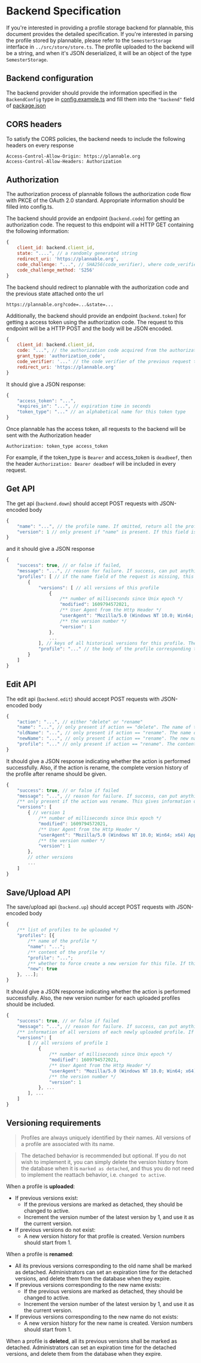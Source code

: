 # Backend Specification

If you're interested in providing a profile storage backend for plannable, this document provides the detailed specification. If you're interested in parsing the profile stored by plannable, please refer to the `SemesterStorage` interface in `../src/store/store.ts`. The profile uploaded to the backend will be a string, and when it's JSON deserialized, it will be an object of the type `SemesterStorage`. 

## Backend configuration

The backend provider should provide the information specified in the `BackendConfig` type in [config.example.ts](../src/config.example.ts) and fill them into the `"backend"` field of [package.json](../package.json)

## CORS headers

To satisfy the CORS policies, the backend needs to include the following headers on every response

```
Access-Control-Allow-Origin: https://plannable.org
Access-Control-Allow-Headers: Authorization
```

## Authorization

The authorization process of plannable follows the authorization code flow with PKCE of the OAuth 2.0 standard. Appropriate information should be filled into config.ts.

The backend should provide an endpoint (`backend.code`) for getting an authorization code. The request to this endpoint will a HTTP GET containing the following information:

```js
{
    client_id: backend.client_id,
    state: "....", // a randomly generated string
    redirect_uri: 'https://plannable.org',
    code_challenge: "...", // SHA256(code_verifier), where code_verifier is a randomly generated string
    code_challenge_method: 'S256'
}
```

The backend should redirect to plannable with the authorization code and the previous state attached onto the url

```
https://plannable.org?code=...&state=...
```

Additionally, the backend should provide an endpoint (`backend.token`) for getting a access token using the authorization code. The request to this endpoint will be a HTTP POST and the body will be JSON encoded. 

```js
{
    client_id: backend.client_id,
    code: "...", // the authorization code acquired from the authorization code endpoint
    grant_type: 'authorization_code',
    code_verifier: '...' // the code verifier of the previous request to the authorization code endpoint,
    redirect_uri: 'https://plannable.org'
}
```

It should give a JSON response:

```js
{
    "access_token": "...",
    "expires_in": "...", // expiration time in seconds
    "token_type": "..." // an alphabetical name for this token type
}
```

Once plannable has the access token, all requests to the backend will be sent with the Authorization header

```
Authorization: token_type access_token
```

For example, if the token_type is `Bearer` and access_token is `deadbeef`, then the header `Authorization: Bearer deadbeef` will be included in every request. 

## Get API

The get api (`backend.down`) should accept POST requests with JSON-encoded body

```js
{
    "name": "...", // the profile name. If omitted, return all the profiles (each profile should be the latest version)
    "version": 1 // only present if "name" is present. If this field is missing, then the latest profile should be returned
}
```

and it should give a JSON response 

```js
{
    "success": true, // or false if failed,
    "message": "...", // reason for failure. If success, can put anything here
    "profiles": [ // if the name field of the request is missing, this should be a list of all profiles. Otherwise, this should be a list of 1 profile corresponding to the name and version given. If failed, omit this field.
        {
            "versions": [ // all versions of this profile
                {
                    /** number of milliseconds since Unix epoch */
                    "modified": 1609794572021,
                    /** User Agent from the Http Header */
                    "userAgent": "Mozilla/5.0 (Windows NT 10.0; Win64; x64) AppleWebKit/537.36 (KHTML, like Gecko) Chrome/87.0.4280.88 Safari/537.36",
                    /** the version number */
                    "version": 1
                },
                ...
            ], // keys of all historical versions for this profile. They can be used as the "version" field to query historical profiles
            "profile": "..." // the body of the profile corresponding to the queried version. It should be the latest profile if the version number is missing
        }
    ]
}
```

## Edit API

The edit api (`backend.edit`) should accept POST requests with JSON-encoded body

```js
{
    "action": "...", // either "delete" or "rename"
    "name": "...", // only present if action == "delete". The name of the profile to be deleted
    "oldName": "...", // only present if action == "rename". The name of the profile to be renamed
    "newName": "...", // only present if action == "rename". The new name of the profile
    "profile": "..." // only present if action == "rename". The content of the profile
}
```

It should give a JSON response indicating whether the action is performed successfully. Also, if the action is rename, the complete version history of the profile after rename should be given. 

```js
{
    "success": true, // or false if failed
    "message": "...", // reason for failure. If success, can put anything here
    /** only present if the action was rename. This gives information of all versions of the newly renamed schedule */
    "versions": [
        { // version 1
            /** number of milliseconds since Unix epoch */
            "modified": 1609794572021,
            /** User Agent from the Http Header */
            "userAgent": "Mozilla/5.0 (Windows NT 10.0; Win64; x64) AppleWebKit/537.36 (KHTML, like Gecko) Chrome/87.0.4280.88 Safari/537.36",
            /** the version number */
            "version": 1
        }, 
        // other versions
        ...
    ]
}
```

## Save/Upload API

The save/upload api (`backend.up`) should accept POST requests with JSON-encoded body

```js
{
    /** list of profiles to be uploaded */
    "profiles": [{
        /** name of the profile */
        "name": "...";
        /** content of the profile */
        "profile": "...";
        /** whether to force create a new version for this file. If this field is false or is not present, then it is up to the server to decide whether to create a new version */
        "new": true
    }, ...];
}
```

It should give a JSON response indicating whether the action is performed successfully. Also, the new version number for each uploaded profiles should be included. 

```js
{
    "success": true, // or false if failed
    "message": "...", // reason for failure. If success, can put anything here
    /** information of all versions of each newly uploaded profile. If failed, omit this field */
    "versions": [
        [ // all versions of profile 1
            {
                /** number of milliseconds since Unix epoch */
                "modified": 1609794572021,
                /** User Agent from the Http Header */
                "userAgent": "Mozilla/5.0 (Windows NT 10.0; Win64; x64) AppleWebKit/537.36 (KHTML, like Gecko) Chrome/87.0.4280.88 Safari/537.36",
                /** the version number */
                "version": 1
            }, ...
        ], ...
    ] 
}
```

## Versioning requirements

> Profiles are always uniquely identified by their names. All versions of a profile are associated with its name. 

> The detached behavior is recommended but optional. If you do not wish to implement it, you can simply delete the version history from the database when it is `marked as detached`, and thus you do not need to implement the reattach behavior, i.e. `changed to active`. 

When a profile is **uploaded**:
- If previous versions exist:
    - If the previous versions are marked as detached, they should be changed to active. 
    - Increment the version number of the latest version by 1, and use it as the current version. 
- If previous versions do not exist:
    - A new version history for that profile is created. Version numbers should start from 1.


When a profile is **renamed**:
- All its previous versions corresponding to the old name shall be marked as detached. Administrators can set an expiration time for the detached versions, and delete them from the database when they expire. 
- If previous versions corresponding to the new name exists:
    - If the previous versions are marked as detached, they should be changed to active. 
    - Increment the version number of the latest version by 1, and use it as the current version.
- If previous versions corresponding to the new name do not exists: 
    - A new version history for the new name is created. Version numbers should start from 1.

When a profile is **deleted**, all its previous versions shall be marked as detached. Administrators can set an expiration time for the detached versions, and delete them from the database when they expire. 